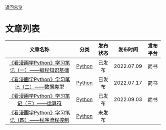 [返回总览](summary.md)

# 文章列表

| 文章名称                                              | 分类                      | 发布状态 | 发布时间       | 发布平台 |
|:-------------------------------------------------:|:-----------------------:|:----:|:----------:|:----:|
| [《看漫画学Python》学习笔记（一）——编程知识基础](python/CAT1/ch1.md) | [Python](python/ch0.md) | 已发布  | 2022.07.09 | 简书   |
| [《看漫画学Python》学习笔记（二）——数据类型](python/CAT1/ch2.md)   | [Python](python/ch0.md) | 已发布  | 2022.07.17 | 简书   |
| [《看漫画学Python》学习笔记（三）——运算符](python/CAT1/ch3.md)    | [Python](python/ch0.md) | 已发布  | 2022.09.03 | 简书   |
| [《看漫画学Python》学习笔记（四）——程序流程控制](python/CAT1/ch4.md) | [Python](python/ch0.md) | 未发布  |            |      |

